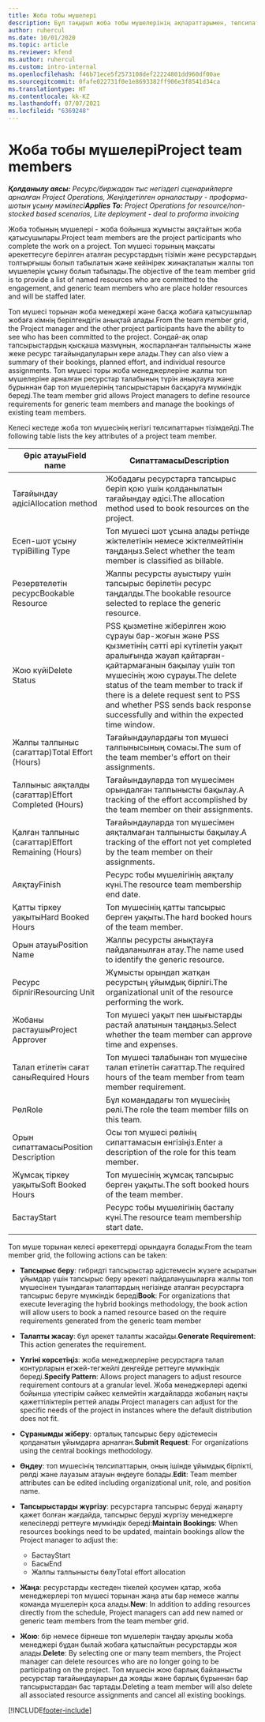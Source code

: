 ```yaml
---
title: Жоба тобы мүшелері
description: Бұл тақырып жоба тобы мүшелерінің ақпараттарымен, төлсипаттарымен және жоспарлауымен қалай жұмыс істеу керектігі туралы ақпарат береді.
author: ruhercul
ms.date: 10/01/2020
ms.topic: article
ms.reviewer: kfend
ms.author: ruhercul
ms.custom: intro-internal
ms.openlocfilehash: f46b71ece5f2573108def22224801dd960df00ae
ms.sourcegitcommit: 0fafe022731f0e1e8693382ff906e3f8541d34ca
ms.translationtype: HT
ms.contentlocale: kk-KZ
ms.lasthandoff: 07/07/2021
ms.locfileid: "6369248"
---
```

# <a name="project-team-members"></a><span data-ttu-id="be731-103">Жоба тобы мүшелері</span><span class="sxs-lookup"><span data-stu-id="be731-103">Project team members</span></span>

<span data-ttu-id="be731-104">_**Қолданылу аясы:** Ресурс/биржадан тыс негіздегі сценарийлерге арналған Project Operations, Жеңілдетілген орналастыру - проформа-шотын ұсыну мәмілесі_</span><span class="sxs-lookup"><span data-stu-id="be731-104">_**Applies To:** Project Operations for resource/non-stocked based scenarios, Lite deployment - deal to proforma invoicing_</span></span>

<span data-ttu-id="be731-105">Жоба тобының мүшелері - жоба бойынша жұмысты аяқтайтын жоба қатысушылары.</span><span class="sxs-lookup"><span data-stu-id="be731-105">Project team members are the project participants who complete the work on a project.</span></span> <span data-ttu-id="be731-106">Топ мүшесі торының мақсаты әрекеттесуге берілген аталған ресурстардың тізімін және ресурстардың толтырғышы болып табылатын және кейінірек жинақталатын жалпы топ мүшелерін ұсыну болып табылады.</span><span class="sxs-lookup"><span data-stu-id="be731-106">The objective of the team member grid is to provide a list of named resources who are committed to the engagement, and generic team members who are place holder resources and will be staffed later.</span></span>

<span data-ttu-id="be731-107">Топ мүшесі торынан жоба менеджері және басқа жобаға қатысушылар жобаға кімнің берілгендігін анықтай алады.</span><span class="sxs-lookup"><span data-stu-id="be731-107">From the team member grid, the Project manager and the other project participants have the ability to see who has been committed to the project.</span></span> <span data-ttu-id="be731-108">Сондай-ақ олар тапсырыстардың қысқаша мазмұнын, жоспарланған талпынысты және жеке ресурс тағайындалуларын көре алады.</span><span class="sxs-lookup"><span data-stu-id="be731-108">They can also view a summary of their bookings, planned effort, and individual resource assignments.</span></span> <span data-ttu-id="be731-109">Топ мүшесі торы жоба менеджерлеріне жалпы топ мүшелеріне арналған ресурстар талабының түрін анықтауға және бұрыннан бар топ мүшелерінің тапсырыстарын басқаруға мүмкіндік береді.</span><span class="sxs-lookup"><span data-stu-id="be731-109">The team member grid allows Project managers to define resource requirements for generic team members and manage the bookings of existing team members.</span></span>

<span data-ttu-id="be731-110">Келесі кестеде жоба топ мүшесінің негізгі төлсипаттарын тізімдейді.</span><span class="sxs-lookup"><span data-stu-id="be731-110">The following table lists the key attributes of a project team member.</span></span>

| <span data-ttu-id="be731-111">Өріс атауы</span><span class="sxs-lookup"><span data-stu-id="be731-111">Field name</span></span>          | <span data-ttu-id="be731-112">Сипаттамасы</span><span class="sxs-lookup"><span data-stu-id="be731-112">Description</span></span>                                                                                                                                                                  |
|--------------------------|-----------------------------------------------------------------------------------------------------------------------------------------------------------------------------------|
| <span data-ttu-id="be731-113">Тағайындау әдісі</span><span class="sxs-lookup"><span data-stu-id="be731-113">Allocation method</span></span>        | <span data-ttu-id="be731-114">Жобадағы ресурстарға тапсырыс беріп қою үшін қолданылатын тағайындау әдісі.</span><span class="sxs-lookup"><span data-stu-id="be731-114">The allocation method used to book resources on the project.</span></span>                                                                         |
| <span data-ttu-id="be731-115">Есеп-шот ұсыну түрі</span><span class="sxs-lookup"><span data-stu-id="be731-115">Billing Type</span></span>             | <span data-ttu-id="be731-116">Топ мүшесі шот ұсына алады ретінде жіктелетінін немесе жіктелмейтінін таңдаңыз.</span><span class="sxs-lookup"><span data-stu-id="be731-116">Select whether the team member is classified as billable.</span></span>                                                                                                                                       |
| <span data-ttu-id="be731-117">Резервтелетін ресурс</span><span class="sxs-lookup"><span data-stu-id="be731-117">Bookable Resource</span></span>        | <span data-ttu-id="be731-118">Жалпы ресурсты ауыстыру үшін тапсырыс берілетін ресурс таңдалды.</span><span class="sxs-lookup"><span data-stu-id="be731-118">The bookable resource selected to replace the generic resource.</span></span>                                                                                                                   |
| <span data-ttu-id="be731-119">Жою күйі</span><span class="sxs-lookup"><span data-stu-id="be731-119">Delete Status</span></span>            | <span data-ttu-id="be731-120">PSS қызметіне жіберілген жою сұрауы бар-жоғын және PSS қызметінің сәтті әрі күтілетін уақыт аралығында жауап қайтарған-қайтармағанын бақылау үшін топ мүшесінің жою сұрауы.</span><span class="sxs-lookup"><span data-stu-id="be731-120">The delete status of the team member to track if there is a delete request sent to PSS and whether PSS sends back response successfully and within the expected time window.</span></span> |
| <span data-ttu-id="be731-121">Жалпы талпыныс (сағаттар)</span><span class="sxs-lookup"><span data-stu-id="be731-121">Total Effort (Hours)</span></span>     | <span data-ttu-id="be731-122">Тағайындаулардағы топ мүшесі талпынысының сомасы.</span><span class="sxs-lookup"><span data-stu-id="be731-122">The sum of the team member's effort on their assignments.</span></span>                                                                                                                         |
| <span data-ttu-id="be731-123">Талпыныс аяқталды (сағаттар)</span><span class="sxs-lookup"><span data-stu-id="be731-123">Effort Completed (Hours)</span></span> | <span data-ttu-id="be731-124">Тағайындауларда топ мүшесімен орындалған талпынысты бақылау.</span><span class="sxs-lookup"><span data-stu-id="be731-124">A tracking of the effort accomplished by the team member on their assignments.</span></span>                                                                                           |
| <span data-ttu-id="be731-125">Қалған талпыныс (сағаттар)</span><span class="sxs-lookup"><span data-stu-id="be731-125">Effort Remaining (Hours)</span></span> | <span data-ttu-id="be731-126">Тағайындауларда топ мүшесімен аяқталмаған талпынысты бақылау.</span><span class="sxs-lookup"><span data-stu-id="be731-126">A tracking of the effort not yet completed by the team member on their assignments.</span></span>                                                                                    |
| <span data-ttu-id="be731-127">Аяқтау</span><span class="sxs-lookup"><span data-stu-id="be731-127">Finish</span></span>                   | <span data-ttu-id="be731-128">Ресурс тобы мүшелігінің аяқталу күні.</span><span class="sxs-lookup"><span data-stu-id="be731-128">The resource team membership end date.</span></span>                                                                                                                                            |
| <span data-ttu-id="be731-129">Қатты тіркеу уақыты</span><span class="sxs-lookup"><span data-stu-id="be731-129">Hard Booked Hours</span></span>        | <span data-ttu-id="be731-130">Топ мүшесінің қатты тапсырыс берген уақыты.</span><span class="sxs-lookup"><span data-stu-id="be731-130">The hard booked hours of the team member.</span></span>                                                                                                                                                                |
| <span data-ttu-id="be731-131">Орын атауы</span><span class="sxs-lookup"><span data-stu-id="be731-131">Position Name</span></span>            | <span data-ttu-id="be731-132">Жалпы ресурсты анықтауға пайдаланылған атау.</span><span class="sxs-lookup"><span data-stu-id="be731-132">The name used to identify the generic resource.</span></span>                                                                                                                                   |
| <span data-ttu-id="be731-133">Ресурс бірлігі</span><span class="sxs-lookup"><span data-stu-id="be731-133">Resourcing Unit</span></span>          | <span data-ttu-id="be731-134">Жұмысты орындап жатқан ресурстың ұйымдық бірлігі.</span><span class="sxs-lookup"><span data-stu-id="be731-134">The organizational unit of the resource performing the work.</span></span>                                                                                                                      |
| <span data-ttu-id="be731-135">Жобаны растаушы</span><span class="sxs-lookup"><span data-stu-id="be731-135">Project Approver</span></span>         | <span data-ttu-id="be731-136">Топ мүшесі уақыт пен шығыстарды растай алатынын таңдаңыз.</span><span class="sxs-lookup"><span data-stu-id="be731-136">Select whether the team member can approve time and expenses.</span></span>                                                                                                                     |
| <span data-ttu-id="be731-137">Талап етілетін сағат саны</span><span class="sxs-lookup"><span data-stu-id="be731-137">Required Hours</span></span>           | <span data-ttu-id="be731-138">Топ мүшесі талабынан топ мүшесіне талап етілетін сағаттар.</span><span class="sxs-lookup"><span data-stu-id="be731-138">The required hours of the team member from team member requirement.</span></span>                                                                                                                       |
| <span data-ttu-id="be731-139">Рөл</span><span class="sxs-lookup"><span data-stu-id="be731-139">Role</span></span>                     | <span data-ttu-id="be731-140">Бұл командадағы топ мүшесінің рөлі.</span><span class="sxs-lookup"><span data-stu-id="be731-140">The role the team member fills on this team.</span></span>                                                                                                                                |
| <span data-ttu-id="be731-141">Орын сипаттамасы</span><span class="sxs-lookup"><span data-stu-id="be731-141">Position Description</span></span>     | <span data-ttu-id="be731-142">Осы топ мүшесі рөлінің сипаттамасын енгізіңіз.</span><span class="sxs-lookup"><span data-stu-id="be731-142">Enter a description of the role for this team member.</span></span>                                                                                                                             |
| <span data-ttu-id="be731-143">Жұмсақ тіркеу уақыты</span><span class="sxs-lookup"><span data-stu-id="be731-143">Soft Booked Hours</span></span>        | <span data-ttu-id="be731-144">Топ мүшесінің жұмсақ тапсырыс берген уақыты.</span><span class="sxs-lookup"><span data-stu-id="be731-144">The soft booked hours of the team member.</span></span>                                                                                                                                                                 |
| <span data-ttu-id="be731-145">Бастау</span><span class="sxs-lookup"><span data-stu-id="be731-145">Start</span></span>                    | <span data-ttu-id="be731-146">Ресурс тобы мүшелігінің басталу күні.</span><span class="sxs-lookup"><span data-stu-id="be731-146">The resource team membership start date.</span></span>                                                                                                                                          |

<span data-ttu-id="be731-147">Топ мүше торынан келесі әрекеттерді орындауға болады:</span><span class="sxs-lookup"><span data-stu-id="be731-147">From the team member grid, the following actions can be taken:</span></span>

- <span data-ttu-id="be731-148">**Тапсырыс беру**: гибридті тапсырыстар әдістемесін жүзеге асыратын ұйымдар үшін тапсырыс беру әрекеті пайдаланушыларға жалпы топ мүшесінен туындаған талаптардың негізінде аталған ресурстарға тапсырыс беруге мүмкіндік береді</span><span class="sxs-lookup"><span data-stu-id="be731-148">**Book**: For organizations that execute leveraging the hybrid bookings methodology, the book action will allow users to book a named resource based on the require requirements generated from the generic team member</span></span>
- <span data-ttu-id="be731-149">**Талапты жасау**: бұл әрекет талапты жасайды.</span><span class="sxs-lookup"><span data-stu-id="be731-149">**Generate Requirement**: This action generates the requirement.</span></span>
- <span data-ttu-id="be731-150">**Үлгіні көрсетіңіз**: жоба менеджерлеріне ресурстарға талап контурларын егжей-тегжейлі деңгейде реттеуге мүмкіндік береді.</span><span class="sxs-lookup"><span data-stu-id="be731-150">**Specify Pattern**: Allows project managers to adjust resource requirement contours at a granular level.</span></span> <span data-ttu-id="be731-151">Жоба менеджерлері әдепкі бойынша үлестірім сәйкес келмейтін жағдайларда жобаның нақты қажеттіліктерін реттей алады.</span><span class="sxs-lookup"><span data-stu-id="be731-151">Project managers can adjust for the specific needs of the project in instances where the default distribution does not fit.</span></span>
- <span data-ttu-id="be731-152">**Сұранымды жіберу**: орталық тапсырыс беру әдістемесін қолданатын ұйымдарға арналған.</span><span class="sxs-lookup"><span data-stu-id="be731-152">**Submit Request**: For organizations using the central bookings methodology.</span></span>
- <span data-ttu-id="be731-153">**Өңдеу**: топ мүшесінің төлсипаттарын, оның ішінде ұйымдық бірлікті, рөлді және лауазым атауын өңдеуге болады.</span><span class="sxs-lookup"><span data-stu-id="be731-153">**Edit**: Team member attributes can be edited including organizational unit, role, and position name.</span></span>
- <span data-ttu-id="be731-154">**Тапсырыстарды жүргізу**: ресурстарға тапсырыс беруді жаңарту қажет болған жағдайда, тапсырыс беруді жүргізу менеджерге келесілерді реттеуге мүмкіндік береді:</span><span class="sxs-lookup"><span data-stu-id="be731-154">**Maintain Bookings**: When resources bookings need to be updated, maintain bookings allow the Project manager to adjust the:</span></span>

    - <span data-ttu-id="be731-155">Бастау</span><span class="sxs-lookup"><span data-stu-id="be731-155">Start</span></span>
    - <span data-ttu-id="be731-156">Басы</span><span class="sxs-lookup"><span data-stu-id="be731-156">End</span></span>
    - <span data-ttu-id="be731-157">Жалпы талпынысты бөлу</span><span class="sxs-lookup"><span data-stu-id="be731-157">Total effort allocation</span></span>

- <span data-ttu-id="be731-158">**Жаңа**: ресурстарды кестеден тікелей қосумен қатар, жоба менеджерлері топ мүшесі торынан жаңа аты бар немесе жалпы команда мүшелерін қоса алады.</span><span class="sxs-lookup"><span data-stu-id="be731-158">**New**: In addition to adding resources directly from the schedule, Project managers can add new named or generic team members from the team member grid.</span></span>
- <span data-ttu-id="be731-159">**Жою**: бір немесе бірнеше топ мүшелерін таңдау арқылы жоба менеджері бұдан былай жобаға қатыспайтын ресурстарды жоя алады.</span><span class="sxs-lookup"><span data-stu-id="be731-159">**Delete**: By selecting one or many team members, the Project manager can delete resources who are no longer going to be participating on the project.</span></span> <span data-ttu-id="be731-160">Топ мүшесін жою барлық байланысты ресурстар тағайындауларын да жояды және барлық бұрыннан бар тапсырыстардан бас тартады.</span><span class="sxs-lookup"><span data-stu-id="be731-160">Deleting a team member will also delete all associated resource assignments and  cancel all existing bookings.</span></span>


[!INCLUDE[footer-include](../includes/footer-banner.md)]